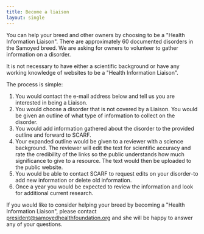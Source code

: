 ```yaml
---
title: Become a liaison
layout: single
---
```


You can help your breed and other owners by choosing to be a "Health Information Liaison".
There are approximately 60 documented disorders in the Samoyed breed.
We are asking for owners to volunteer to gather information on a disorder.

It is not necessary to have either a scientific background or have any working knowledge of websites to be a "Health Information Liaison".

The process is simple:

1. You would contact the e-mail address below and tell us you are interested in being a Liaison.
2. You would choose a disorder that is not covered by a Liaison. You would be given an outline of what type of information to collect on the disorder.
3. You would add information gathered about the disorder to the provided outline and forward to SCARF.
4. Your expanded outline would be given to a reviewer with a science background. The reviewer will edit the text for scientific accuracy and rate the credibility of the links so the public understands how much significance to give to a resource. The text would then be uploaded to the public website.
5. You would be able to contact SCARF to request edits on your disorder-to add new information or delete old information.
6. Once a year you would be expected to review the information and look for additional current research.

If you would like to consider helping your breed by becoming a "Health Information Liaison", please contact
[president@samoyedhealthfoundation.org](mailto:president@samoyedhealthfoundation.org?subject=Questions%20about%20becoming%20a%20Health%20Information%20Reviewer)
and she will be happy to answer any of your questions.
